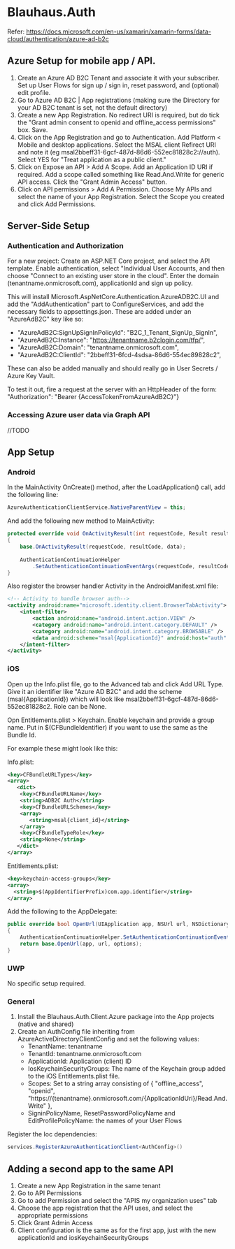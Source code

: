 # Blauhaus.Auth

Refer: 
https://docs.microsoft.com/en-us/xamarin/xamarin-forms/data-cloud/authentication/azure-ad-b2c

## Azure Setup for mobile app / API. 

1. Create an Azure AD B2C Tenant and associate it with your subscriber. Set up User Flows for sign up / sign in, reset password, and (optional) edit profile.
2. Go to Azure AD B2C | App registrations (making sure the Directory for your AD B2C tenant is set, not the default directory)
3. Create a new App Registration. No redirect URI is required, but do tick the "Grant admin consent to openid and offline_access permissions" box. Save.
4. Click on the App Registration and go to Authentication. Add Platform < Mobile and desktop applications. Select the MSAL client Refirect URI and note it (eg msal2bbeff31-6gcf-487d-86d6-552ec81828c2://auth). Select YES for "Treat application as a public client."
5. Click on Expose an API > Add A Scope. Add an Application ID URI if required. Add a scope called something like Read.And.Write for generic API access. Click the "Grant Admin Access" button. 
6. Click on API permissions > Add A Permission. Choose My APIs  and select the name of your App Registration. Select the Scope you created and click Add Permissions. 

## Server-Side Setup

### Authentication and Authorization

For a new project: Create an ASP.NET Core project, and select the API template. Enable authentication, select "Individual User Accounts, and then choose "Connect to an existing user store in the cloud". Enter the domain (tenantname.onmicrosoft.com), applicationId and sign up policy.

This will install Microsoft.AspNetCore.Authentication.AzureADB2C.UI and add the "AddAuthentication" part to ConfigureServices, and add the necessary fields to appsettings.json. These are added under an "AzureAdB2C" key like so:

* "AzureAdB2C:SignUpSignInPolicyId": "B2C_1_Tenant_SignUp_SignIn",
* "AzureAdB2C:Instance": "https://tenantname.b2clogin.com/tfp/",
* "AzureAdB2C:Domain": "tenantname.onmicrosoft.com",
* "AzureAdB2C:ClientId": "2bbeff31-6fcd-4sdsa-86d6-554ec89828c2",

These can also be added manually and should really go in User Secrets / Azure Key Vault. 

To test it out, fire a request at the server with an HttpHeader of the form:
 "Authorization": "Bearer {AccessTokenFromAzureAdB2C}"}

### Accessing Azure user data via Graph API

//TODO

## App Setup

### Android
In the MainActivity OnCreate() method, after the LoadApplication() call, add the following line:

```c#
AzureAuthenticationClientService.NativeParentView = this;
```

And add the following new method to MainActivity:
```c#
protected override void OnActivityResult(int requestCode, Result resultCode, Intent data)
{
    base.OnActivityResult(requestCode, resultCode, data);
    
    AuthenticationContinuationHelper
        .SetAuthenticationContinuationEventArgs(requestCode, resultCode, data);
}
``` 

Also register the browser handler Activity in the AndroidManifest.xml file:

```xml
<!-- Activity to handle browser auth-->
<activity android:name="microsoft.identity.client.BrowserTabActivity">
	<intent-filter>
		<action android:name="android.intent.action.VIEW" />
		<category android:name="android.intent.category.DEFAULT" />
		<category android:name="android.intent.category.BROWSABLE" />
		<data android:scheme="msal{ApplicationId}" android:host="auth" />
	</intent-filter>
</activity>
```

### iOS
Open up the Info.plist file, go to the Advanced tab and click Add URL Type. Give it an identifier like "Azure AD B2C" and add the scheme (msal{ApplicationId}) which will look like msal2bbeff31-6gcf-487d-86d6-552ec81828c2. Role can be None. 

Opn Entitlements.plist > Keychain. Enable keychain and provide a group name. Put in $(CFBundleIdentifier) if you want to use the same as the Bundle Id. 

For example these might look like this:

Info.plist:
```xml
<key>CFBundleURLTypes</key>
<array>
   <dict>
    <key>CFBundleURLName</key>
    <string>ADB2C Auth</string>
    <key>CFBundleURLSchemes</key>
    <array>
       <string>msal{client_id}</string>
    </array>
    <key>CFBundleTypeRole</key>
    <string>None</string>
   </dict>
</array>
```

Entitlements.plist:
```xml
<key>keychain-access-groups</key>
<array>
  <string>$(AppIdentifierPrefix)com.app.identifier</string>
</array>
```

Add the following to the AppDelegate:

```c#
public override bool OpenUrl(UIApplication app, NSUrl url, NSDictionary options)
{
	AuthenticationContinuationHelper.SetAuthenticationContinuationEventArgs(url);
	return base.OpenUrl(app, url, options);
}
```

### UWP
No specific setup required.

### General
1. Install the Blauhaus.Auth.Client.Azure package into the App projects (native and shared)
2. Create an AuthConfig file inheriting from AzureActiveDirectoryClientConfig and set the following values:
   * TenantName: tenantname
   * TenantId: tenantname.onmicrosoft.com
   * ApplicationId: Application (client) ID
   * IosKeychainSecurityGroups: The name of the Keychain group added to the iOS Entitlements.plist file. 
   * Scopes: Set to a string array consisting of { "offline_access", "openid", "https://{tenantname}.onmicrosoft.com/{ApplicationIdUri}/Read.And.Write" }, 
   * SigninPolicyName, ResetPasswordPolicyName and EditProfilePolicyName: the names of your User Flows
   
Register the Ioc dependencies:
```c#
services.RegisterAzureAuthenticationClient<AuthConfig>()
```
 
## Adding a second app to the same API

1. Create a new App Registration in the same tenant
2. Go to API Permissions 
3. Go to add Permission and select the "APIS my organization uses" tab
4. Choose the app registration that the API uses, and select the appropriate permissions
5. Click Grant Admin Access
6. Client configuration is the same as for the first app, just with the new applicationId and iosKeychainSecurityGroups


